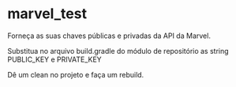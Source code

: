 # marvel_test

Forneça as suas chaves públicas e privadas da API da Marvel.

Substitua no arquivo build.gradle do módulo de repositório as string PUBLIC_KEY e PRIVATE_KEY

Dê um clean no projeto e faça um rebuild.
